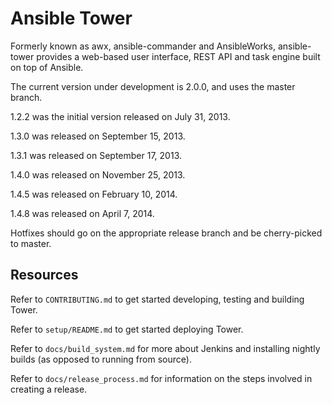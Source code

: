 Ansible Tower
=============

Formerly known as awx, ansible-commander and AnsibleWorks, ansible-tower
provides a web-based user interface, REST API and task engine built on top of
Ansible.

The current version under development is 2.0.0, and uses the master branch.

1.2.2 was the initial version released on July 31, 2013.

1.3.0 was released on September 15, 2013.

1.3.1 was released on September 17, 2013.

1.4.0 was released on November 25, 2013.

1.4.5 was released on February 10, 2014.

1.4.8 was released on April 7, 2014.

Hotfixes should go on the appropriate release branch and be cherry-picked to
master.

Resources
---------

Refer to `CONTRIBUTING.md` to get started developing, testing and building Tower.

Refer to `setup/README.md` to get started deploying Tower.

Refer to `docs/build_system.md` for more about Jenkins and installing nightly builds (as opposed to running from source).

Refer to `docs/release_process.md` for information on the steps involved in creating a release.
